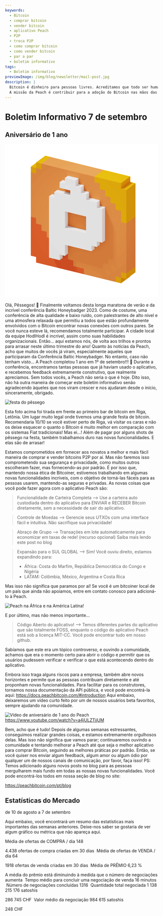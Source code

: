 ```yaml
---
keywords:
  - Bitcoin
  - comprar bitcoin
  - vender bitcoin
  - aplicativo Peach
  - P2P
  - troca P2P
  - como comprar bitcoin
  - como vender bitcoin
  - par a par
  - boletim informativo
tags:
  - Boletim informativo
previewImage: /img/blog/newsletter/mail-post.jpg
description: |
  Bitcoin é dinheiro para pessoas livres. Acreditamos que todo ser humano tem o direito de escolher qual dinheiro usar para armazenar sua riqueza, o resultado de seu trabalho, seu tempo e energia.
  A missão da Peach é contribuir para a adoção do Bitcoin nas mãos das pessoas.
---
```


# Boletim Informativo 7 de setembro

## Aniversário de 1 ano

![peachy peach bitcoin gif](/img/blog/newsletter/gif-peach.gif)

Olá, Pêssegos! 🍑
Finalmente voltamos desta longa maratona de verão e da incrível conferência Baltic Honeybadger 2023.
Como de costume, uma conferência de alta qualidade e baixo ruído, com palestrantes de alto nível e uma atmosfera relaxada que permitiu a todos que estão profundamente envolvidos com o Bitcoin encontrar novas conexões com outros pares.
Se você nunca esteve lá, recomendamos totalmente participar. A cidade local da equipe HodlHodl é incrível, assim como suas habilidades organizacionais.
Então... aqui estamos nós, de volta aos trilhos e prontos para arrasar neste último trimestre do ano!
Quanto às notícias da Peach, acho que muitos de vocês já viram, especialmente aqueles que participaram da Conferência Baltic Honeybadger. No entanto, caso não tenham visto...
A Peach completou 1 ano em 1º de setembro!!! 🎂
Durante a conferência, encontramos tantas pessoas que já haviam usado o aplicativo, e recebemos feedback extremamente construtivo, que realmente apreciamos. Sem todos vocês, a Peach não seria o que é hoje.
Dito isso, não há outra maneira de começar este boletim informativo senão agradecendo àqueles que nos viram crescer e nos ajudaram desde o início, sinceramente, obrigado.

![festa do pêssego](https://img.mailinblue.com/5647291/images/content_library/original/64f9baaacf47e56e5c144ce8.jpeg)

Esta foto acima foi tirada em frente ao primeiro bar de bitcoin em Riga, Letônia. Um lugar muito legal onde tivemos uma grande festa de bitcoin. Recomendaria 10/10 se você estiver perto de Riga, vá visitar os caras e não os deixe esquecer o quanto o Bitcoin é muito melhor em comparação com os sistemas Fiat tradicionais!
Mas ei...! Além de pagar por alguns shots de pêssego na festa, também trabalhamos duro nas novas funcionalidades. E elas são de arrasar!

Estamos comprometidos em fornecer aos novatos a melhor e mais fácil maneira de comprar e vender bitcoins P2P por aí.
Mas não faremos isso comprometendo sua segurança e privacidade, como muitos outros escolheram fazer, mas fornecendo-as por padrão.
É por isso que, mantendo nossa ética de Bitcoiner, estivemos trabalhando em algumas novas funcionalidades incríveis, com o objetivo de torná-las fáceis para as pessoas usarem, mantendo-as seguras e privadas. As novas coisas que você pode fazer agora com o aplicativo Peach são:

  > Funcionalidade de Carteira Completa --> Use a carteira auto custodiada dentro do aplicativo para ENVIAR e RECEBER Bitcoin diretamente, sem a necessidade de sair do aplicativo.

  > Controle de Moedas --> Gerencie seus UTXOs com uma interface fácil e intuitiva. Não sacrifique sua privacidade!

  > Abraço de Grupo --> Transações em lote automaticamente para economizar em taxas de rede! (recurso opcional) Saiba mais lendo este post no blog

  > Expansão para o SUL GLOBAL --> Sim! Você ouviu direito, estamos expandindo para:
  > - África: Costa do Marfim, República Democrática do Congo e Nigéria
  > - LATAM: Colômbia, México, Argentina e Costa Rica

  Mas isso não significa que paramos por aí!
  Se você é um bitcoiner local de um país que ainda não apoiamos, entre em contato conosco para adicioná-lo à Peach.

![Peach na África e na América Latina!](https://img.mailinblue.com/5647291/images/content_library/original/64f9c0ffe65d8946086ff941.jpg)

E por último, mas não menos importante...

  > Código Aberto do aplicativo! --> Temos diferentes partes do aplicativo que são totalmente FOSS, enquanto o código do aplicativo Peach está sob a licença MIT-CC. Você pode encontrar tudo em nosso github.

Sabíamos que este era um tópico controverso, e ouvindo a comunidade, achamos que era o momento certo para abrir o código e permitir que os usuários pudessem verificar e verificar o que está acontecendo dentro do aplicativo.

Embora isso traga alguns riscos para a empresa, também abre novos horizontes e permite que as pessoas contribuam diretamente e até proponham novas funcionalidades.
Para facilitar para os construtores, tornamos nossa documentação da API pública, e você pode encontrá-la aqui: https://docs.peachbitcoin.com/#introduction
Aqui embaixo, deixaremos um vídeo curto feito por um de nossos usuários beta favoritos, sempre ajudando na comunidade.

![Vídeo de aniversário de 1 ano do Peach](https://www.youtube.com/watch?v=a4jULZTjjUM)
https://www.youtube.com/watch?v=a4jULZTjjUM

Bem, acho que é tudo! Depois de algumas semanas estressantes, conseguimos realizar grandes coisas, e estamos extremamente orgulhosos delas. Mas isso não significa que vamos parar; continuaremos ouvindo a comunidade e tentando melhorar a Peach até que seja o melhor aplicativo para comprar Bitcoin, seguindo as melhores práticas por padrão.
Então, se você quiser nos enviar algum feedback, algum amor ou algum ódio por qualquer um de nossos canais de comunicação, por favor, faça isso!
PS: Temos adicionado alguns novos posts no blog para as pessoas mergulharem mais fundo em todas as nossas novas funcionalidades. Você pode encontrá-los todos em nossa seção de blog no site:

https://peachbitcoin.com/pt/blog

## Estatísticas do Mercado

de 10 de agosto a 7 de setembro

Aqui embaixo, você encontrará um resumo das estatísticas mais importantes das semanas anteriores. Deixe-nos saber se gostaria de ver algum gráfico ou métrica que não apareça aqui.

Média de ofertas de COMPRA / dia
148

4.438 ofertas de compra criadas em 30 dias
­
Média de ofertas de VENDA / dia
64

1918 ofertas de venda criadas em 30 dias
­
Média de PRÊMIO
6,23 %

A média do prêmio está diminuindo à medida que o número de negociações aumenta
­
Tempo médio para concluir uma negociação de venda
16 minutos
­
Número de negociações concluídas
1316
­
Quantidade total negociada
1 138 215 176 satoshis

286 745 CHF
­
Valor médio da negociação
984 615 satoshis

248 CHF
